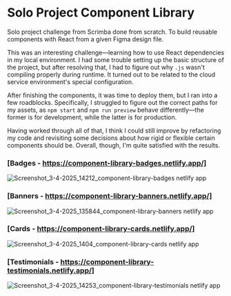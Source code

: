 # Solo Project Component Library

Solo project challenge from Scrimba done from scratch. To build reusable components with React from a given Figma design file.

This was an interesting challenge—learning how to use React dependencies in my local environment. I had some trouble setting up the basic structure of the project, but after resolving that, I had to figure out why `.js` wasn't compiling properly during runtime. It turned out to be related to the cloud service environment's special configuration.

After finishing the components, it was time to deploy them, but I ran into a few roadblocks. Specifically, I struggled to figure out the correct paths for my assets, as `npm start` and `npm run preview` behave differently—the former is for development, while the latter is for production.

Having worked through all of that, I think I could still improve by refactoring my code and revisiting some decisions about how rigid or flexible certain components should be. Overall, though, I'm quite satisfied with the results.

### [Badges - https://component-library-badges.netlify.app/]
![Screenshot_3-4-2025_14212_component-library-badges netlify app](https://github.com/user-attachments/assets/d3779478-b3c1-4646-8821-ab5aae8e75ae)

### [Banners - https://component-library-banners.netlify.app/]
![Screenshot_3-4-2025_135844_component-library-banners netlify app](https://github.com/user-attachments/assets/56d5c53c-376a-439e-ba92-3b5522d5bd2a)

### [Cards - https://component-library-cards.netlify.app/]
  ![Screenshot_3-4-2025_1404_component-library-cards netlify app](https://github.com/user-attachments/assets/499ab891-ef05-469b-a4b7-98cdf6ef689d)

### [Testimonials - https://component-library-testimonials.netlify.app/]
![Screenshot_3-4-2025_14253_component-library-testimonials netlify app](https://github.com/user-attachments/assets/88927ef6-0eeb-4c3d-a102-d2feda97aff5)
